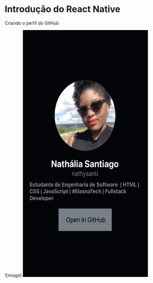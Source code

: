 # Introdução do React Native

Criando o perfil do GitHub

![image] <img src="./assets/perfilGitHub.jpg" width="400" height="790">
